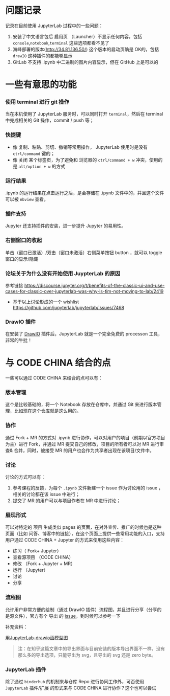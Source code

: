 # 问题记录

记录在目前使用 JupyterLab 过程中的一些问题：

1. 安装了中文语言包后 启用页 （Launcher）不显示任何内容，包括`console`,`notebook`,`terminal` 这些选项都看不见了
2. 海峰部署的版本(http://34.81.136.50/) 这个版本的启动页确是 OK的，包括 `drawIO` 这种插件的都能够显示
3. GitLab 不支持 .ipynb 中二进制的图片内容显示，但在 GitHub 上是可以的


# 一些有意思的功能

### 使用 terminal 进行 git 操作

当在本机使用了 JupyterLab 服务时，可以同时打开 `terminal`，然后在 terminal 中完成相关的 Git 操作，commit / push 等；

### 快捷键

- 像 复制、粘贴、剪切、撤销等常用操作， JupyterLab 使用时是没有 `ctrl/command` 键的；
- 像 关闭 某个标签页，为了避免和 浏览器的 `ctrl/command + w` 冲突，使用的是 `alt/option + w` 的方式

### 运行结果

.ipynb 的运行结果在点击运行之后，是会存储在 .ipynb 文件中的，并且这个文件可以被 `nbview` 查看。

### 插件支持

Jupyter 还支持插件的安装，进一步提升 Jupyter 的易用性。

### 右侧窗口的收起

单击（窗口已激活）/双击（窗口未激活）右侧菜单按钮 button ，就可以 toggle 窗口的显示/隐藏


### 论坛关于为什么没有开始使用 JuypterLab 的原因

参考链接 <https://discourse.jupyter.org/t/benefits-of-the-classic-ui-and-use-cases-for-classic-over-jupyterlab-was-why-is-tim-not-moving-to-lab/2419>

- 基于以上讨论形成的一个 wishlist <https://github.com/jupyterlab/jupyterlab/issues/7468>


### DrawIO 插件

在安装了 [DrawIO](https://github.com/QuantStack/jupyterlab-drawio) 插件后，JupyterLab 就是一个完全免费的 processon 工具，非常的牛批！


# 与 CODE CHINA 结合的点

一些可以通过 CODE CHINA 来结合的点可以有：

### 版本管理

这个是比较基础的，将一个 Notebook 存放在仓库中，并通过 Git 来进行版本管理，比如现在这个仓库就是这么用的。


### 协作

通过 Fork + MR 的方式对 .ipynb 进行协作，可以对用户的项目（前期以官方项目为主）进行 Fork，并通过 MR 提交自己的修改，项目的所有者可以对 MR 进行审查& 合并，同时，被接受 MR 的用户也会作为共享者出现在该项目/文件中。

### 讨论

讨论的方式可以有：

1. 参考课程的反馈，为每个 `.ipynb` 文件新建一个 issue 作为讨论用的 issue ，相关的讨论都在该 issue 中进行；
2. 提交了 MR 的用户可以与项目作者在 MR 中进行讨论；

### 展现形式

可以对特定的 项目 生成类似 pages 的页面，在对外宣传、推广的时候也是这种页面（比如 问答、博客中的链接），在这个页面上提供一些常用功能的入口，支持用户通过 CODE CHINA + Jupyter 的方式来使用这些内容：

- 练习（ Fork+ Jupyter）
- 查看源项目 （CODE CHINA）
- 修改 （Fork + Jupyter + MR）
- 运行 （Jupyter）
- 讨论
- 分享

### 流程图

允许用户非常方便的绘制（通过 DrawIO 插件）流程图，并且进行分享（分享的是源文件），官方有个 导出 的 [issue](https://github.com/QuantStack/jupyterlab-drawio/issues/93)，到时候可以参考一下

补充资料：

[用JupyterLab-drawio画模型图](https://zhuanlan.zhihu.com/p/70908238)

> 注：在知乎这篇文章中的导出界面与目前安装的版本导出界面不一样，没有那么多的导出选项，只能导出为 svg，且导出的 svg 还是 zero byte。

### JupyterLab 插件

除了通过 `binderhub` 的机制来与仓库 Repo 进行协同工作外，可否使用 `JupyterLab` 插件/扩展 的形式来与 CODE CHINA 进行协作？这个也可以尝试


<!-- 这是一条通过 http://35.194.215.230/ 推送的 commit -->